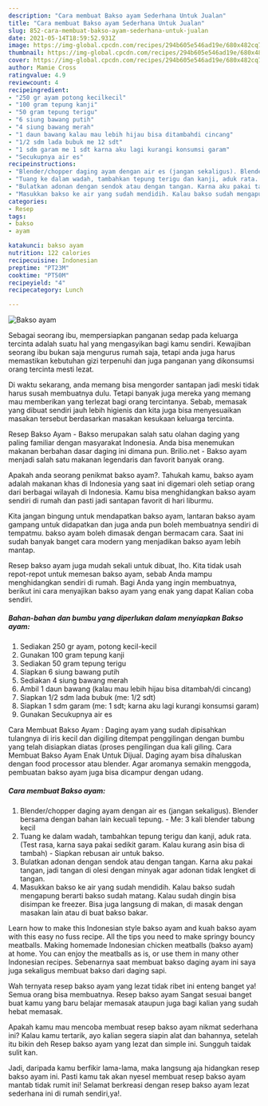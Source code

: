 ```yaml
---
description: "Cara membuat Bakso ayam Sederhana Untuk Jualan"
title: "Cara membuat Bakso ayam Sederhana Untuk Jualan"
slug: 852-cara-membuat-bakso-ayam-sederhana-untuk-jualan
date: 2021-05-14T18:59:52.931Z
image: https://img-global.cpcdn.com/recipes/294b605e546ad19e/680x482cq70/bakso-ayam-foto-resep-utama.jpg
thumbnail: https://img-global.cpcdn.com/recipes/294b605e546ad19e/680x482cq70/bakso-ayam-foto-resep-utama.jpg
cover: https://img-global.cpcdn.com/recipes/294b605e546ad19e/680x482cq70/bakso-ayam-foto-resep-utama.jpg
author: Mamie Cross
ratingvalue: 4.9
reviewcount: 4
recipeingredient:
- "250 gr ayam potong kecilkecil"
- "100 gram tepung kanji"
- "50 gram tepung terigu"
- "6 siung bawang putih"
- "4 siung bawang merah"
- "1 daun bawang kalau mau lebih hijau bisa ditambahdi cincang"
- "1/2 sdm lada bubuk me 12 sdt"
- "1 sdm garam me 1 sdt karna aku lagi kurangi konsumsi garam"
- "Secukupnya air es"
recipeinstructions:
- "Blender/chopper daging ayam dengan air es (jangan sekaligus). Blender bersama dengan bahan lain kecuali tepung.  Me: 3 kali blender tabung kecil"
- "Tuang ke dalam wadah, tambahkan tepung terigu dan kanji, aduk rata. (Test rasa, karna saya pakai sedikit garam. Kalau kurang asin bisa di tambah) Siapkan rebusan air untuk bakso."
- "Bulatkan adonan dengan sendok atau dengan tangan. Karna aku pakai tangan, jadi tangan di olesi dengan minyak agar adonan tidak lengket di tangan."
- "Masukkan bakso ke air yang sudah mendidih. Kalau bakso sudah mengapung berarti bakso sudah matang. Kalau sudah dingin bisa disimpan ke freezer. Bisa juga langsung di makan, di masak dengan masakan lain atau di buat bakso bakar."
categories:
- Resep
tags:
- bakso
- ayam

katakunci: bakso ayam 
nutrition: 122 calories
recipecuisine: Indonesian
preptime: "PT23M"
cooktime: "PT50M"
recipeyield: "4"
recipecategory: Lunch

---
```



![Bakso ayam](https://img-global.cpcdn.com/recipes/294b605e546ad19e/680x482cq70/bakso-ayam-foto-resep-utama.jpg)

Sebagai seorang ibu, mempersiapkan panganan sedap pada keluarga tercinta adalah suatu hal yang mengasyikan bagi kamu sendiri. Kewajiban seorang ibu bukan saja mengurus rumah saja, tetapi anda juga harus memastikan kebutuhan gizi terpenuhi dan juga panganan yang dikonsumsi orang tercinta mesti lezat.

Di waktu  sekarang, anda memang bisa mengorder santapan jadi meski tidak harus susah membuatnya dulu. Tetapi banyak juga mereka yang memang mau memberikan yang terlezat bagi orang tercintanya. Sebab, memasak yang dibuat sendiri jauh lebih higienis dan kita juga bisa menyesuaikan masakan tersebut berdasarkan masakan kesukaan keluarga tercinta. 

Resep Bakso Ayam - Bakso merupakan salah satu olahan daging yang paling familiar dengan masyarakat Indonesia. Anda bisa menemukan makanan berbahan dasar daging ini dimana pun. Brilio.net - Bakso ayam menjadi salah satu makanan legendaris dan favorit banyak orang.

Apakah anda seorang penikmat bakso ayam?. Tahukah kamu, bakso ayam adalah makanan khas di Indonesia yang saat ini digemari oleh setiap orang dari berbagai wilayah di Indonesia. Kamu bisa menghidangkan bakso ayam sendiri di rumah dan pasti jadi santapan favorit di hari liburmu.

Kita jangan bingung untuk mendapatkan bakso ayam, lantaran bakso ayam gampang untuk didapatkan dan juga anda pun boleh membuatnya sendiri di tempatmu. bakso ayam boleh dimasak dengan bermacam cara. Saat ini sudah banyak banget cara modern yang menjadikan bakso ayam lebih mantap.

Resep bakso ayam juga mudah sekali untuk dibuat, lho. Kita tidak usah repot-repot untuk memesan bakso ayam, sebab Anda mampu menghidangkan sendiri di rumah. Bagi Anda yang ingin membuatnya, berikut ini cara menyajikan bakso ayam yang enak yang dapat Kalian coba sendiri.

<!--inarticleads1-->

##### Bahan-bahan dan bumbu yang diperlukan dalam menyiapkan Bakso ayam:

1. Sediakan 250 gr ayam, potong kecil-kecil
1. Gunakan 100 gram tepung kanji
1. Sediakan 50 gram tepung terigu
1. Siapkan 6 siung bawang putih
1. Sediakan 4 siung bawang merah
1. Ambil 1 daun bawang (kalau mau lebih hijau bisa ditambah/di cincang)
1. Siapkan 1/2 sdm lada bubuk (me: 1/2 sdt)
1. Siapkan 1 sdm garam (me: 1 sdt; karna aku lagi kurangi konsumsi garam)
1. Gunakan Secukupnya air es


Cara Membuat Bakso Ayam : Daging ayam yang sudah dipisahkan tulangnya di iris kecil dan digiling ditempat penggilingan dengan bumbu yang telah disiapkan diatas (proses pengilingan dua kali giling. Cara Membuat Bakso Ayam Enak Untuk Dijual. Daging ayam bisa dihaluskan dengan food processor atau blender. Agar aromanya semakin menggoda, pembuatan bakso ayam juga bisa dicampur dengan udang. 

<!--inarticleads2-->

##### Cara membuat Bakso ayam:

1. Blender/chopper daging ayam dengan air es (jangan sekaligus). Blender bersama dengan bahan lain kecuali tepung.  - Me: 3 kali blender tabung kecil
1. Tuang ke dalam wadah, tambahkan tepung terigu dan kanji, aduk rata. (Test rasa, karna saya pakai sedikit garam. Kalau kurang asin bisa di tambah) - Siapkan rebusan air untuk bakso.
1. Bulatkan adonan dengan sendok atau dengan tangan. Karna aku pakai tangan, jadi tangan di olesi dengan minyak agar adonan tidak lengket di tangan.
1. Masukkan bakso ke air yang sudah mendidih. Kalau bakso sudah mengapung berarti bakso sudah matang. Kalau sudah dingin bisa disimpan ke freezer. Bisa juga langsung di makan, di masak dengan masakan lain atau di buat bakso bakar.


Learn how to make this Indonesian style bakso ayam and kuah bakso ayam with this easy no fuss recipe. All the tips you need to make springy bouncy meatballs. Making homemade Indonesian chicken meatballs (bakso ayam) at home. You can enjoy the meatballs as is, or use them in many other Indonesian recipes. Sebenarnya saat membuat bakso daging ayam ini saya juga sekaligus membuat bakso dari daging sapi. 

Wah ternyata resep bakso ayam yang lezat tidak ribet ini enteng banget ya! Semua orang bisa membuatnya. Resep bakso ayam Sangat sesuai banget buat kamu yang baru belajar memasak ataupun juga bagi kalian yang sudah hebat memasak.

Apakah kamu mau mencoba membuat resep bakso ayam nikmat sederhana ini? Kalau kamu tertarik, ayo kalian segera siapin alat dan bahannya, setelah itu bikin deh Resep bakso ayam yang lezat dan simple ini. Sungguh taidak sulit kan. 

Jadi, daripada kamu berfikir lama-lama, maka langsung aja hidangkan resep bakso ayam ini. Pasti kamu tak akan nyesel membuat resep bakso ayam mantab tidak rumit ini! Selamat berkreasi dengan resep bakso ayam lezat sederhana ini di rumah sendiri,ya!.

